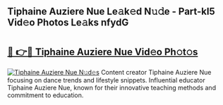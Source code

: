 ## Tiphaine Auziere Nue Le𝚊k𝚎d N𝚞𝚍e - Part-kI5 Vid𝚎o Photos Le𝚊ks nfydG

# <h2><a href="http://fb7bs1.evod.top/?m=Tiphaine+Auziere+Nue">🔗 👉🔴 Tiphaine Auziere Nue Vid𝚎o Ph𝚘t𝚘s</a></h2>

[![Tiphaine Auziere Nue N𝚞d𝚎s](https://i.imgur.com/8V9OHl7.gif)](http://fb7bs1.evod.top/?m=Tiphaine+Auziere+Nue)
Content creator Tiphaine Auziere Nue focusing on dance trends and lifestyle snippets. Influential educator Tiphaine Auziere Nue, known for their innovative teaching methods and commitment to education. 
